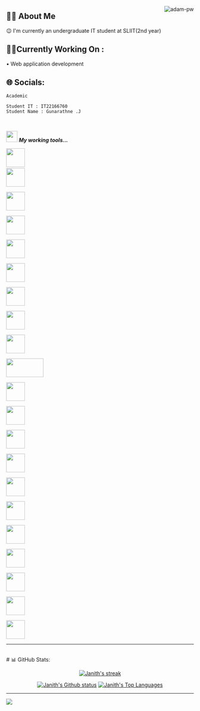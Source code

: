 <p align="center">
 <a href="https://github.com/Janith0113">
  
  <p><img align="right" src="https://github.com/Adam-pw/Adam-pw/blob/main/animation_500_kxa883sd.gif" alt="adam-pw" /></p>

 </a>
</p>

## 🙋‍♂️ About Me

😉 I'm currently an undergraduate IT student at SLIIT(2nd year) <br>

## 🧑‍💻Currently Working On : 

• Web application development<br/>


## 🌐 Socials:


<p align="center">

```
Academic

Student IT : IT22166760
Student Name : Gunarathne .J
```
</p>

<br>


<img src="https://media.giphy.com/media/iY8CRBdQXODJSCERIr/giphy.gif" width="30px">&nbsp;***My working tools...***
<p align="left">
  
  <code><img height="50" src="https://github.com/uannabi/-/blob/master/resource/git.svg"></code>
  <code> <img height="50" src="https://github.com/uannabi/-/blob/master/resource/python-icon.svg"> </code>
  <code> <img height="50" src="https://www.vectorlogo.zone/logos/java/java-ar21.svg"> </code>
  <code> <img height="50" src="https://upload.wikimedia.org/wikipedia/commons/7/7e/Spyder_logo.svg"> </code>
  <code> <img height="50" src="https://www.vectorlogo.zone/logos/jupyter/jupyter-ar21.svg"> </code>
  <code> <img height="50" src="https://www.vectorlogo.zone/logos/dotnet/dotnet-ar21.svg"> </code>
  <code> <img height="50" src="https://www.vectorlogo.zone/logos/w3_html5/w3_html5-ar21.svg"> </code>
  <code> <img height="50" src="https://www.vectorlogo.zone/logos/mysql/mysql-ar21.svg"> </code>
  <code> <img height="50" src="https://www.vectorlogo.zone/logos/sqlite/sqlite-ar21.svg"> </code>
  <code> <img height="50" src="https://matplotlib.org/2.2.5/_images/sphx_glr_logos2_001.png" width='100'> </code>
  <code> <img height="50" src="https://upload.wikimedia.org/wikipedia/commons/thumb/e/ed/Pandas_logo.svg/768px-Pandas_logo.svg.png"> </code>
  <code> <img height="50" src="https://www.vectorlogo.zone/logos/pocoo_flask/pocoo_flask-ar21.svg"> </code>
  <code> <img height="50" src="https://www.vectorlogo.zone/logos/heroku/heroku-ar21.svg"> </code>
  <code> <img height="50" src="https://www.vectorlogo.zone/logos/numpy/numpy-ar21.svg"> </code>
  <code> <img height="50" src="https://raw.githubusercontent.com/valohai/ml-logos/master/scipy.svg"> </code>
  <code> <img height="50" src="https://www.vectorlogo.zone/logos/reactjs/reactjs-ar21.svg"> </code>
  <code> <img height="50" src="https://www.vectorlogo.zone/logos/laravel/laravel-ar21.svg"> </code>
  <code> <img height="50" src="https://www.vectorlogo.zone/logos/javascript/javascript-ar21.svg"> </code>
  <code> <img height="50" src="https://www.vectorlogo.zone/logos/netlifyapp_watercss/netlifyapp_watercss-ar21.svg"> </code>
  <code> <img height="50" src="https://seeklogo.com/images/S/scikit-learn-logo-8766D07E2E-seeklogo.com.png"> </code>
  <code> <img height="50" src="https://www.vectorlogo.zone/logos/tensorflow/tensorflow-ar21.svg"> </code>
  <hr>
<br>
# 📊 GitHub Stats:
<p align="center">
  <p align="center">
    <a href="https://github.com/Janith0113/github-readme-streak-stats">
        <img title="🔥 Get streak stats for your profile at git.io/streak-stats" alt="Janith's streak" src="https://github-readme-streak-stats.herokuapp.com/?user=Janith0113&theme=black-ice&hide_border=true&stroke=0000&background=000000"/>
    </a>
  </p>
</p>
<p align="center">
  <p align="center">
      <a href="https://github.com/Janith0113/github-readme-stats"><img alt="Janith's Github status" src="https://github-readme-stats.vercel.app/api?username=Janith0113&theme=react&hide_border=true&bg_color=000000&include_all_commits=true&count_private=true" /></a>
  <a href="https://github.com/Janith0113/github-readme-stats"><img alt="Janith's Top Languages" src="https://github-readme-stats.vercel.app/api/top-langs/?username=Janith0113&theme=react&hide_border=true&bg_color=000000&include_all_commits=true&count_private=true&layout=compact" /></a>
  </p>
</p>

---
[![](https://visitcount.itsvg.in/api?id=Janith0113&icon=8&color=1)](https://visitcount.itsvg.in)
